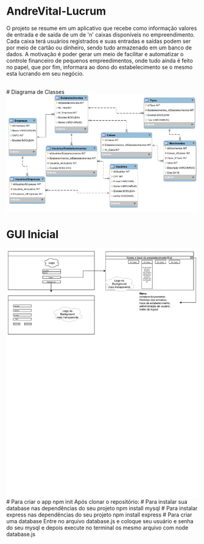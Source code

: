 # AndreVital-Lucrum

O projeto se resume em um aplicativo que recebe como informação valores de entrada e de saída de um de 'n' caixas disponíveis no empreendimento. Cada caixa terá usuários registrados e suas entradas e saídas podem ser por meio de cartão ou dinheiro, sendo tudo armazenado em um banco de dados. A motivação é  poder gerar um meio de facilitar e automatizar o controle financeiro de pequenos empreedimentos, onde tudo ainda é feito no papel, que por fim, informara ao dono do estabelecimento se o mesmo esta lucrando em seu negócio.


 <br>
 # Diagrama de Classes
<Img src="https://github.com/PEE-2019-ELO-COM/AndreVital-Lucrum/blob/master/Lucrum.png">

 # GUI Inicial
<Img src="https://github.com/PEE-2019-ELO-COM/AndreVital-Lucrum/blob/master/GUI_Inicial-1.png">
# Para criar o app
  npm init
  Após clonar o repositório:
  # Para instalar sua database nas dependências do seu projeto
  npm install mysql
  # Para instalar express nas dependências do seu projeto
  npm install express
  # Para criar uma database
  Entre no arquivo database.js e coloque seu usuário e senha do seu mysql
  e depois execute no terminal os mesmo arquivo com node database.js
